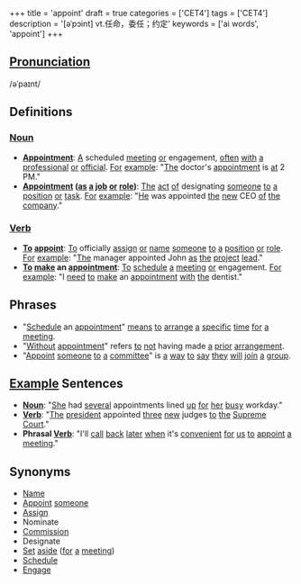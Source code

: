 +++
title = 'appoint'
draft = true
categories = ['CET4']
tags = ['CET4']
description = '[əˈpɔint] vt.任命，委任；约定'
keywords = ['ai words', 'appoint']
+++

## [Pronunciation](/post/pronunciation/)
/əˈpaɪnt/

## Definitions
### [Noun](/post/noun/)
- **[Appointment](/post/appointment/)**: [A](/post/a/) scheduled [meeting](/post/meeting/) [or](/post/or/) engagement, [often](/post/often/) [with](/post/with/) [a](/post/a/) [professional](/post/professional/) [or](/post/or/) [official](/post/official/). [For](/post/for/) [example](/post/example/): "[The](/post/the/) doctor's [appointment](/post/appointment/) is [at](/post/at/) 2 PM."
- **[Appointment](/post/appointment/) ([as](/post/as/) [a](/post/a/) [job](/post/job/) [or](/post/or/) [role](/post/role/))**: [The](/post/the/) [act](/post/act/) [of](/post/of/) designating [someone](/post/someone/) [to](/post/to/) [a](/post/a/) [position](/post/position/) [or](/post/or/) [task](/post/task/). [For](/post/for/) [example](/post/example/): "[He](/post/he/) was appointed [the](/post/the/) [new](/post/new/) CEO [of](/post/of/) [the](/post/the/) [company](/post/company/)."

### [Verb](/post/verb/)
- **[To](/post/to/) [appoint](/post/appoint/)**: [To](/post/to/) officially [assign](/post/assign/) [or](/post/or/) [name](/post/name/) [someone](/post/someone/) [to](/post/to/) [a](/post/a/) [position](/post/position/) [or](/post/or/) [role](/post/role/). [For](/post/for/) [example](/post/example/): "[The](/post/the/) manager appointed John [as](/post/as/) [the](/post/the/) [project](/post/project/) [lead](/post/lead/)."
- **[To](/post/to/) [make](/post/make/) an [appointment](/post/appointment/)**: [To](/post/to/) [schedule](/post/schedule/) [a](/post/a/) [meeting](/post/meeting/) [or](/post/or/) engagement. [For](/post/for/) [example](/post/example/): "I [need](/post/need/) [to](/post/to/) [make](/post/make/) an [appointment](/post/appointment/) [with](/post/with/) [the](/post/the/) dentist."

## Phrases
- "[Schedule](/post/schedule/) an [appointment](/post/appointment/)" [means](/post/means/) [to](/post/to/) [arrange](/post/arrange/) [a](/post/a/) [specific](/post/specific/) [time](/post/time/) [for](/post/for/) [a](/post/a/) [meeting](/post/meeting/).
- "[Without](/post/without/) [appointment](/post/appointment/)" refers [to](/post/to/) [not](/post/not/) having made [a](/post/a/) [prior](/post/prior/) [arrangement](/post/arrangement/).
- "[Appoint](/post/appoint/) [someone](/post/someone/) [to](/post/to/) [a](/post/a/) [committee](/post/committee/)" is [a](/post/a/) [way](/post/way/) [to](/post/to/) [say](/post/say/) [they](/post/they/) [will](/post/will/) [join](/post/join/) [a](/post/a/) [group](/post/group/).

## [Example](/post/example/) Sentences
- **[Noun](/post/noun/)**: "[She](/post/she/) had [several](/post/several/) appointments lined [up](/post/up/) [for](/post/for/) [her](/post/her/) [busy](/post/busy/) workday."
- **[Verb](/post/verb/)**: "[The](/post/the/) [president](/post/president/) appointed [three](/post/three/) [new](/post/new/) judges [to](/post/to/) [the](/post/the/) [Supreme](/post/supreme/) [Court](/post/court/)."
- **Phrasal [Verb](/post/verb/)**: "I'll [call](/post/call/) [back](/post/back/) [later](/post/later/) [when](/post/when/) it's [convenient](/post/convenient/) [for](/post/for/) [us](/post/us/) [to](/post/to/) [appoint](/post/appoint/) [a](/post/a/) [meeting](/post/meeting/)."

## Synonyms
- [Name](/post/name/)
- [Appoint](/post/appoint/) [someone](/post/someone/)
- [Assign](/post/assign/)
- Nominate
- [Commission](/post/commission/)
- Designate
- [Set](/post/set/) [aside](/post/aside/) ([for](/post/for/) [a](/post/a/) [meeting](/post/meeting/))
- [Schedule](/post/schedule/)
- [Engage](/post/engage/)
